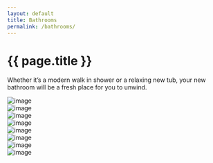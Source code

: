 ```yaml
---
layout: default
title: Bathrooms
permalink: /bathrooms/
---
```


<div class="secondary">
    <div class="gallery-header">
        <h1>{{ page.title }}</h1>
        <p>Whether it’s a modern walk in shower or a relaxing new tub, your new bathroom will be a fresh place for you to unwind.</p>
    </div>
    <div class="gallery">
        <div class="gallery-item">
            <img src="{{ site.baseurl }}/images/bathrooms/bathrooms (1).jpg" class="img img-thumbnail" alt="image" />
        </div>
        <div class="gallery-item">
            <img src="{{ site.baseurl }}/images/bathrooms/bathrooms (2).jpg" class="img img-thumbnail" alt="image" />
        </div>
        <div class="gallery-item">
            <img src="{{ site.baseurl }}/images/bathrooms/bathrooms (3).jpg" class="img img-thumbnail" alt="image" />
        </div>
        <div class="gallery-item">
            <img src="{{ site.baseurl }}/images/bathrooms/bathrooms (4).jpg" class="img img-thumbnail" alt="image" />
        </div>
        <div class="gallery-item">
            <img src="{{ site.baseurl }}/images/bathrooms/bathrooms (5).jpg" class="img img-thumbnail" alt="image" />
        </div>
        <div class="gallery-item">
            <img src="{{ site.baseurl }}/images/bathrooms/bathrooms (6).jpg" class="img img-thumbnail" alt="image" />
        </div>
        <div class="gallery-item">
            <img src="{{ site.baseurl }}/images/bathrooms/bathrooms (7).jpg" class="img img-thumbnail" alt="image" />
        </div>
        <div class="gallery-item">
            <img src="{{ site.baseurl }}/images/bathrooms/bathrooms (8).jpg" class="img img-thumbnail" alt="image" />
        </div>                                                        
    </div>
</div>